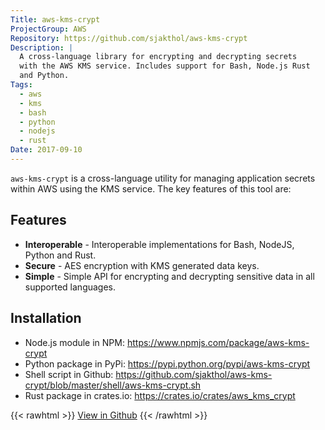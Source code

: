 ```yaml
---
Title: aws-kms-crypt
ProjectGroup: AWS
Repository: https://github.com/sjakthol/aws-kms-crypt
Description: |
  A cross-language library for encrypting and decrypting secrets
  with the AWS KMS service. Includes support for Bash, Node.js Rust
  and Python.
Tags:
  - aws
  - kms
  - bash
  - python
  - nodejs
  - rust
Date: 2017-09-10
---
```


`aws-kms-crypt` is a cross-language utility for managing application secrets
within AWS using the KMS service. The key features of this tool are:

## Features

* **Interoperable** - Interoperable implementations for Bash, NodeJS, Python and Rust.
* **Secure** - AES encryption with KMS generated data keys.
* **Simple** - Simple API for encrypting and decrypting sensitive data in all supported languages.


## Installation

* Node.js module in NPM: https://www.npmjs.com/package/aws-kms-crypt
* Python package in PyPi: https://pypi.python.org/pypi/aws-kms-crypt
* Shell script in Github: https://github.com/sjakthol/aws-kms-crypt/blob/master/shell/aws-kms-crypt.sh
* Rust package in crates.io: https://crates.io/crates/aws_kms_crypt

{{< rawhtml >}}
<a target="_blank" rel="noopener" href="https://github.com/sjakthol/aws-kms-crypt">View in Github</a>
{{< /rawhtml >}}